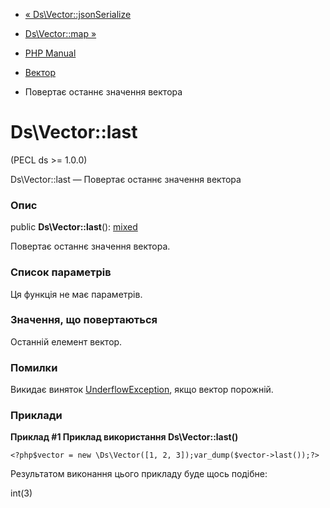 - [« Ds\Vector::jsonSerialize](ds-vector.jsonserialize.md)
- [Ds\Vector::map »](ds-vector.map.md)

- [PHP Manual](index.md)
- [Вектор](class.ds-vector.md)
- Повертає останнє значення вектора

# Ds\Vector::last

(PECL ds \>= 1.0.0)

Ds\Vector::last — Повертає останнє значення вектора

### Опис

public **Ds\Vector::last**():
[mixed](language.types.declarations.md#language.types.declarations.mixed)

Повертає останнє значення вектора.

### Список параметрів

Ця функція не має параметрів.

### Значення, що повертаються

Останній елемент вектор.

### Помилки

Викидає виняток
[UnderflowException](class.underflowexception.md), якщо вектор порожній.

### Приклади

**Приклад #1 Приклад використання **Ds\Vector::last()****

` <?php$vector = new \Ds\Vector([1, 2, 3]);var_dump($vector->last());?> `

Результатом виконання цього прикладу буде щось подібне:

int(3)
